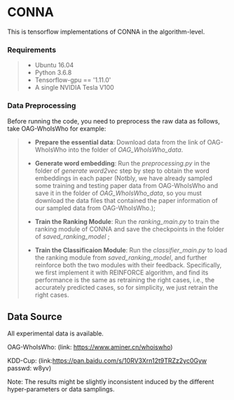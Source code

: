# CONNA

This is tensorflow implementations of CONNA in the algorithm-level.





### Requirements

>- Ubuntu 16.04
>- Python 3.6.8
>- Tensorflow-gpu == '1.11.0'
>- A single NVIDIA Tesla V100





### Data Preprocessing

Before running the code, you need to  preprocess the raw data as follows, take OAG-WhoIsWho for example:

>+ **Prepare the essential data**: Download data from the link of OAG-WhoIsWho into the folder of *OAG_WhoIsWho_data*.
>
>
>
>+ **Generate word embedding**:  Run the *preprocessing.py* in the folder of *generate word2vec* step by step to obtain the word embeddings in each paper (Notbly, we have already sampled some training and testing paper data from OAG-WhoIsWho and save it in the folder of *OAG_WhoIsWho_data*, so you must download the data files that contained the paper information of our sampled data from OAG-WhoIsWho.);
>
>  
>
>+ **Train the Ranking Module**: Run the *ranking_main.py* to train the ranking module of CONNA and save the checkpoints in the folder of *saved_ranking_model* ; 
>
>  
>
>+ **Train the Classificaion Module**: Run the *classifier_main.py* to load the ranking module from *saved_ranking_model*, and further reinforce both the two modules with their feedback. Specifically,  we first implement it with REINFORCE algorithm, and find its performance is the same as retraining the right cases, i.e., the accurately predicted cases, so for simplicity, we just retrain the right cases.







## Data Source

All experimental data is available.

OAG-WhoIsWho: (link: https://www.aminer.cn/whoiswho)

KDD-Cup: (link:https://pan.baidu.com/s/10RV3Xrn12t9TRZz2yc0Gyw  passwd: w8yv)

Note: The results might be slightly inconsistent induced by the different hyper-parameters or data samplings.

